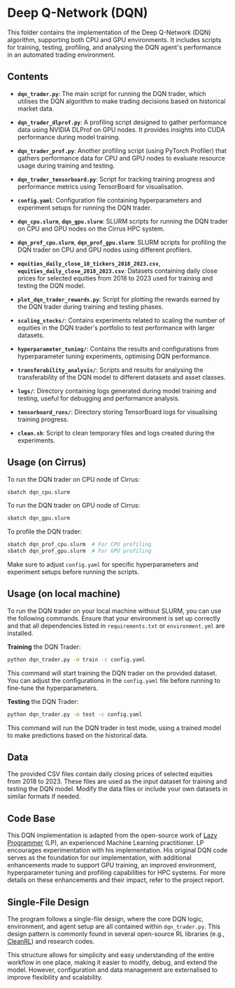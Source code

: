 # Deep Q-Network (DQN)

This folder contains the implementation of the Deep Q-Network (DQN) algorithm, supporting both CPU and GPU environments. It includes scripts for training, testing, profiling, and analysing the DQN agent's performance in an automated trading environment.

## Contents

- **`dqn_trader.py`**: The main script for running the DQN trader, which utilises the DQN algorithm to make trading decisions based on historical market data.
  
- **`dqn_trader_dlprof.py`**: A profiling script designed to gather performance data using NVIDIA DLProf on GPU nodes. It provides insights into CUDA performance during model training.
  
- **`dqn_trader_prof.py`**: Another profiling script (using PyTorch Profiler) that gathers performance data for CPU and GPU nodes to evaluate resource usage during training and testing.
  
- **`dqn_trader_tensorboard.py`**: Script for tracking training progress and performance metrics using TensorBoard for visualisation.
  
- **`config.yaml`**: Configuration file containing hyperparameters and experiment setups for running the DQN trader.
  
- **`dqn_cpu.slurm`**, **`dqn_gpu.slurm`**: SLURM scripts for running the DQN trader on CPU and GPU nodes on the Cirrus HPC system.
  
- **`dqn_prof_cpu.slurm`**, **`dqn_prof_gpu.slurm`**: SLURM scripts for profiling the DQN trader on CPU and GPU nodes using different profilers.
  
- **`equities_daily_close_10_tickers_2018_2023.csv`**, **`equities_daily_close_2018_2023.csv`**: Datasets containing daily close prices for selected equities from 2018 to 2023 used for training and testing the DQN model.
  
- **`plot_dqn_trader_rewards.py`**: Script for plotting the rewards earned by the DQN trader during training and testing phases.

- **`scaling_stocks/`**: Contains experiments related to scaling the number of equities in the DQN trader's portfolio to test performance with larger datasets.

- **`hyperparameter_tuning/`**: Contains the results and configurations from hyperparameter tuning experiments, optimising DQN performance.

- **`transferability_analysis/`**: Scripts and results for analysing the transferability of the DQN model to different datasets and asset classes.

- **`logs/`**: Directory containing logs generated during model training and testing, useful for debugging and performance analysis.

- **`tensorboard_runs/`**: Directory storing TensorBoard logs for visualising training progress.

- **`clean.sh`**: Script to clean temporary files and logs created during the experiments.

## Usage (on Cirrus)

To run the DQN trader on CPU node of Cirrus:
```bash
sbatch dqn_cpu.slurm
```

To run the DQN trader on GPU node of Cirrus:
```bash
sbatch dqn_gpu.slurm
```  

To profile the DQN trader:  
```bash
sbatch dqn_prof_cpu.slurm  # For CPU profiling
sbatch dqn_prof_gpu.slurm  # For GPU profiling
```

Make sure to adjust `config.yaml` for specific hyperparameters and experiment setups before running the scripts.  

## Usage (on local machine)

To run the DQN trader on your local machine without SLURM, you can use the following commands. Ensure that your environment is set up correctly and that all dependencies listed in `requirements.txt` or `environment.yml` are installed.

**Training** the DQN Trader:
```bash
python dqn_trader.py -m train -c config.yaml
```

This command will start training the DQN trader on the provided dataset. You can adjust the configurations in the `config.yaml` file before running to fine-tune the hyperparameters.

**Testing** the DQN Trader:  
```bash
python dqn_trader.py -m test -c config.yaml
```
This command will run the DQN trader in test mode, using a trained model to make predictions based on the historical data.

## Data  

The provided CSV files contain daily closing prices of selected equities from 2018 to 2023. These files are used as the input dataset for training and testing the DQN model. Modify the data files or include your own datasets in similar formats if needed.  

## Code Base
This DQN implementation is adapted from the open-source work of [Lazy Programmer](https://github.com/lazyprogrammer/machine_learning_examples) (LP), an experienced Machine Learning practitioner. LP encourages experimentation with his implementation. His original DQN code serves as the foundation for our implementation, with additional enhancements made to support GPU training, an improved environment, hyperparameter tuning and profiling capabilities for HPC systems. For more details on these enhancements and their impact, refer to the project report.

## Single-File Design
The program follows a single-file design, where the core DQN logic, environment, and agent setup are all contained within `dqn_trader.py`. This design pattern is commonly found in several open-source RL libraries (e.g., [CleanRL](https://github.com/vwxyzjn/cleanrl)) and research codes.

This structure allows for simplicity and easy understanding of the entire workflow in one place, making it easier to modify, debug, and extend the model. However, configuration and data management are externalised to improve flexibility and scalability.
